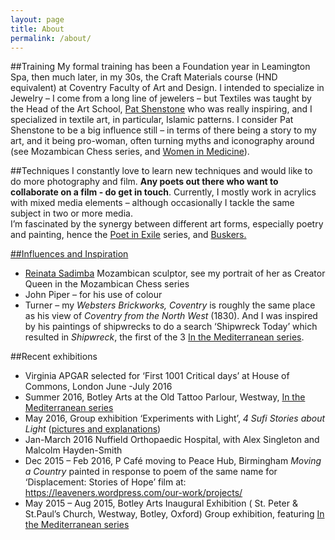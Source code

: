 ```yaml
---
layout: page
title: About
permalink: /about/
---
```


##Training
My formal training has been a Foundation year in Leamington Spa, then much later, in my 30s, the Craft Materials course (HND equivalent) at Coventry Faculty of Art and Design. I intended to specialize in Jewelry – I come from a long line of jewelers – but Textiles was taught by the Head of the Art School, [Pat Shenstone](http://www.patshenstone.co.uk/Pat_Shenstone_ARTIST/Welcome.html) who was really inspiring, and I specialized in textile art, in particular, Islamic patterns. I consider Pat Shenstone to be a big influence still – in terms of there being a story to my art, and it being pro-woman, often turning myths and iconography around (see Mozambican Chess series, and <a href="/gallery/women-in-science/">Women in Medicine</a>). 
 
##Techniques
I constantly love to learn new techniques and would like to do more photography and film. **Any poets out there who want to collaborate on a film - do get in touch**. Currently, I mostly work in acrylics with mixed media elements – although occasionally I tackle the same subject in two or more media.  
I’m fascinated by the synergy between different art forms, especially poetry and painting, hence the <a href="/gallery/poet-in-exile/">Poet in Exile</a> series, and <a href="/gallery/various/">Buskers.

##Influences and Inspiration
* [Reinata Sadimba](http://www.africancontemporary.com/Reinata%20Sadimba%20Passema.htm) Mozambican sculptor, see my portrait of her as Creator Queen in the Mozambican Chess series   
* John Piper – for his use of colour  
* Turner – my *Websters Brickworks, Coventry* is roughly the same place as his view of *Coventry from the North West* (1830). And I was inspired by his paintings of shipwrecks to do a search ‘Shipwreck Today’ which resulted in *Shipwreck*, the first of the 3 <a href="/gallery/in-the-mediterranean/">In the Mediterranean series</a>.

##Recent exhibitions
* Virginia APGAR selected for ‘First 1001 Critical days’ at House of Commons, London June -July 2016
* Summer 2016, Botley Arts at the Old Tattoo Parlour, Westway, <a href="/gallery/in-the-mediterranean/">In the Mediterranean series</a>
* May 2016, Group exhibition ‘Experiments with Light’, *4 Sufi Stories about Light* (<a href="/gallery/sufi-stories/">pictures and explanations</a>)
* Jan-March 2016 Nuffield Orthopaedic Hospital, with Alex Singleton and Malcolm Hayden-Smith
* Dec 2015 – Feb 2016, P Café moving to Peace Hub, Birmingham *Moving a Country* painted in  response to poem of the same name for ‘Displacement: Stories of Hope’  film at: https://leaveners.wordpress.com/our-work/projects/  
* May 2015 – Aug 2015, Botley Arts Inaugural Exhibition ( St. Peter & St.Paul’s Church, Westway, Botley, Oxford) Group exhibition, featuring <a href="/gallery/in-the-mediterranean/">In the Mediterranean series</a>


